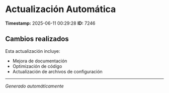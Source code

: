 # Actualización Automática

**Timestamp:** 2025-06-11 00:29:28
**ID:** 7246

## Cambios realizados

Esta actualización incluye:
- Mejora de documentación
- Optimización de código
- Actualización de archivos de configuración

---
*Generado automáticamente*
